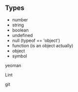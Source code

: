 ## Types
- number
- string
- boolean
- undefined
- null (typeof == 'object')
- function (is an object actually)
- object
- symbol


yeoman

Lint

git
